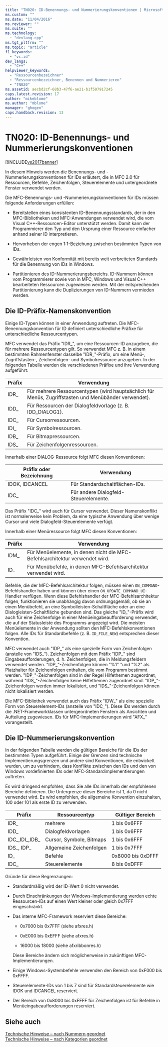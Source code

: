 ```yaml
---
title: "TN020: ID-Benennungs- und Nummerierungskonventionen | Microsoft Docs"
ms.custom: ""
ms.date: "11/04/2016"
ms.reviewer: ""
ms.suite: ""
ms.technology: 
  - "devlang-cpp"
ms.tgt_pltfrm: ""
ms.topic: "article"
f1_keywords: 
  - "vc.id"
dev_langs: 
  - "C++"
helpviewer_keywords: 
  - "Ressourcenbezeichner"
  - "Ressourcenbezeichner, Benennen und Nummerieren"
  - "TN020"
ms.assetid: aecbd2cf-68b3-47f6-ae21-b1f507917245
caps.latest.revision: 17
author: "mikeblome"
ms.author: "mblome"
manager: "ghogen"
caps.handback.revision: 13
---
```

# TN020: ID-Benennungs- und Nummerierungskonventionen
[!INCLUDE[vs2017banner](../assembler/inline/includes/vs2017banner.md)]

In diesem Hinweis werden die Benennungs\- und \-Nummerierungskonventionen für IDs erläutert, die in MFC 2.0 für Ressourcen, Befehle, Zeichenfolgen, Steuerelemente und untergeordnete Fenster verwendet werden.  
  
 Die MFC\-Benennungs\- und \-Nummerierungskonventionen für IDs müssen folgende Anforderungen erfüllen:  
  
-   Bereitstellen eines konsistenten ID\-Benennungsstandards, der in den MFC\-Bibliotheken und MFC\-Anwendungen verwendet wird, die vom Visual C\+\+\-Ressourcen\-Editor unterstützt werden.  Damit kann der Programmierer den Typ und den Ursprung einer Ressource einfacher anhand seiner ID interpretieren.  
  
-   Hervorheben der engen 1:1\-Beziehung zwischen bestimmten Typen von IDs.  
  
-   Gewährleisten von Konformität mit bereits weit verbreiteten Standards für die Benennung von IDs in Windows.  
  
-   Partitionieren des ID\-Nummerierungsbereichs.  ID\-Nummern können vom Programmierer sowie von in MFC, Windows und Visual C\+\+ bearbeiteten Ressourcen zugewiesen werden.  Mit der entsprechenden Partitionierung kann die Duplizierungen von ID\-Nummern vermieden werden.  
  
## Die ID\-Präfix\-Namenskonvention  
 Einige ID\-Typen können in einer Anwendung auftreten.  Die MFC\-Benennungskonvention für ID definiert unterschiedliche Präfixe für unterschiedliche Ressourcentypen.  
  
 MFC verwendet das Präfix "IDR\_", um eine Ressourcen\-ID anzugeben, die für mehrere Ressourcentypen gilt.  So verwendet MFC z. B. in einem bestimmten Rahmenfenster dasselbe "IDR\_"\-Präfix, um eine Menü\-, Zugriffstasten\-, Zeichenfolgen\- und Symbolressource anzugeben.  In der folgenden Tabelle werden die verschiedenen Präfixe und ihre Verwendung aufgeführt:  
  
|Präfix|Verwendung|  
|------------|----------------|  
|IDR\_|Für mehrere Ressourcentypen \(wird hauptsächlich für Menüs, Zugriffstasten und Menübänder verwendet\).|  
|IDD\_|Für Ressourcen der Dialogfeldvorlage \(z. B. IDD\_DIALOG1\).|  
|IDC\_|Für Cursorressourcen.|  
|IDI\_|Für Symbolressourcen.|  
|IDB\_|Für Bitmapressourcen.|  
|IDS\_|Für Zeichenfolgenressourcen.|  
  
 Innerhalb einer DIALOG\-Ressource folgt MFC diesen Konventionen:  
  
|Präfix oder Bezeichnung|Verwendung|  
|-----------------------------|----------------|  
|IDOK, IDCANCEL|Für Standardschaltflächen\-IDs.|  
|IDC\_|Für andere Dialogfeld\-Steuerelemente.|  
  
 Das Präfix "IDC\_" wird auch für Cursor verwendet.  Dieser Namenskonflikt ist normalerweise kein Problem, da eine typische Anwendung über wenige Cursor und viele Dialogfeld\-Steuerelemente verfügt.  
  
 Innerhalb einer Menüressource folgt MFC diesen Konventionen:  
  
|Präfix|Verwendung|  
|------------|----------------|  
|IDM\_|Für Menüelemente, in denen nicht die MFC\-Befehlsarchitektur verwendet wird.|  
|ID\_|Für Menübefehle, in denen MFC\-Befehlsarchitektur verwendet wird.|  
  
 Befehle, die der MFC\-Befehlsarchitektur folgen, müssen einen `ON_COMMAND`\-Befehlshandler haben und können über einen `ON_UPDATE_COMMAND_UI`\-Handler verfügen.  Wenn diese Befehlshandler der MFC\-Befehlsarchitektur folgen, funktionieren sie unabhängig davon ordnungsgemäß, ob sie an einen Menübefehl, an eine Symbolleisten\-Schaltfläche oder an eine Dialogleisten\-Schaltfläche gebunden sind.  Das gleiche "ID\_"\-Präfix wird auch für eine Zeichenfolge in einer Menüeingabeaufforderung verwendet, die auf der Statusleiste des Programms angezeigt wird.  Die meisten Menüelemente in der Anwendung sollten den MFC\-Befehlskonventionen folgen.  Alle IDs für Standardbefehle \(z. B. `ID_FILE_NEW`\) entsprechen dieser Konvention.  
  
 MFC verwendet auch "IDP\_" als eine spezielle Form von Zeichenfolgen \(anstelle von "IDS\_"\).  Zeichenfolgen mit dem Präfix "IDP\_" sind Eingabeaufforderungen, d. h. Zeichenfolgen, die in Meldungsfeldern verwendet werden. "IDP\_"\-Zeichenfolgen können "%1" "und "%2" als Platzhalter für Zeichenfolgen enthalten, die vom Programm bestimmt werden. "IDP\_"\-Zeichenfolgen sind in der Regel Hilfethemen zugeordnet, während "IDS\_"\-Zeichenfolgen keine Hilfethemen zugeordnet sind. "IDP\_"\-Zeichenfolgen werden immer lokalisiert, und "IDS\_"\-Zeichenfolgen können nicht lokalisiert werden.  
  
 Die MFC\-Bibliothek verwendet auch das Präfix "IDW\_" als eine spezielle Form von Steuerelement\-IDs \(anstelle von "IDC\_"\).  Diese IDs werden durch die .NET\-Frameworkklassen untergeordneten Fenstern als Ansichten und Aufteilung zugewiesen.  IDs für MFC\-Implementierungen wird "AFX\_" vorangestellt.  
  
## Die ID\-Nummerierungskonvention  
 In der folgenden Tabelle werden die gültigen Bereiche für die IDs der bestimmten Typen aufgeführt.  Einige der Grenzen sind technische Implementierungsgrenzen und andere sind Konventionen, die entwickelt wurden, um zu verhindern, dass Konflikte zwischen den IDs und den von Windows vordefinierten IDs oder MFC\-Standardimplementierungen auftreten.  
  
 Es wird dringend empfohlen, dass Sie alle IDs innerhalb der empfohlenen Bereiche definieren.  Die Untergrenze dieser Bereiche ist 1, da 0 nicht verwendet wird.  Es wird empfohlen, die allgemeine Konvention einzuhalten, 100 oder 101 als erste ID zu verwenden.  
  
|Präfix|Ressourcentyp|Gültiger Bereich|  
|------------|-------------------|----------------------|  
|IDR\_|mehrere|1 bis 0x6FFF|  
|IDD\_|Dialogfeldvorlagen|1 bis 0x6FFF|  
|IDC\_,IDI\_,IDB\_|Cursor, Symbole, Bitmaps|1 bis 0x6FFF|  
|IDS\_, IDP\_|Allgemeine Zeichenfolgen|1 bis 0x7FFF|  
|ID\_|Befehle|0x8000 bis 0xDFFF|  
|IDC\_|Steuerelemente|8 bis 0xDFFF|  
  
 Gründe für diese Begrenzungen:  
  
-   Standardmäßig wird der ID\-Wert 0 nicht verwendet.  
  
-   Durch Einschränkungen der Windows\-Implementierung werden echte Ressourcen\-IDs auf einen Wert kleiner oder gleich 0x7FFF eingeschränkt.  
  
-   Das interne MFC\-Framework reserviert diese Bereiche:  
  
    -   0x7000 bis 0x7FFF \(siehe afxres.h\)  
  
    -   0xE000 bis 0xEFFF \(siehe afxres.h\)  
  
    -   16000 bis 18000 \(siehe afxribbonres.h\)  
  
     Diese Bereiche ändern sich möglicherweise in zukünftigen MFC\-Implementierungen.  
  
-   Einige Windows\-Systembefehle verwenden den Bereich von 0xF000 bis 0xFFFF.  
  
-   Steuerelemente\-IDs von 1 bis 7 sind für Standardsteuerelemente wie IDOK und IDCANCEL reserviert.  
  
-   Der Bereich von 0x8000 bis 0xFFFF für Zeichenfolgen ist für Befehle in Menüeingabeaufforderungen reserviert.  
  
## Siehe auch  
 [Technische Hinweise – nach Nummern geordnet](../mfc/technical-notes-by-number.md)   
 [Technische Hinweise – nach Kategorien geordnet](../mfc/technical-notes-by-category.md)